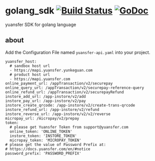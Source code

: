 # golang_sdk [![Build Status](https://travis-ci.org/yuansfer/golang_sdk.svg?branch=master)](https://travis-ci.org/yuansfer/golang_sdk) [![GoDoc](https://godoc.org/github.com/yuansfer/golang_sdk?status.svg)](https://godoc.org/github.com/yuansfer/golang_sdk)
yuansfer SDK for golang language

## about
Add the Configuration File named `yuansfer-api.yaml` into your project.
```
yuansfer_host:
  # sandbox host url
  - https://mapi.yuansfer.yunkeguan.com
  # product host url
  - https://mapi.yuansfer.com
online_payment_url: /appTransaction/v2/securepay
online_query_url: /appTransaction/v2/securepay-reference-query
online_refund_url: /appTransaction/v2/securepayRefund
instore_add_url: /app-instore/v2/add
instore_pay_url: /app-instore/v2/pay
instore_create_qrcode: /app-instore/v2/create-trans-qrcode
instore_refund_url: /app-instore/v2/refund
instore_reverse_url: /app-instore/v2/v2/reverse
micropay_url: /micropay/v2/prepay
token:
  # please get Yuansfer Token from support@yuansfer.com
  online_token: 'ONLINE_TOKEN'
  instore_token: 'INSTORE_TOKEN'
  micropay_token: 'MICROPAY_TOKEN'
# please get the value of Password Prefix at:
# https://docs.yuansfer.com/en/#notice
password_prefix: 'PASSWORD_PREFIX'
```